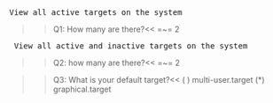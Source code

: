 <pre>View all active targets on the system </pre>
>>Q1: How many are there?<<
=~= 2

<pre> View all active and inactive targets on the system</pre>
>>Q2: how many are there?<<
=~= 2

>>Q3: What is your default target?<<
( ) multi-user.target
(*) graphical.target


